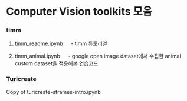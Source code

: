 # Computer Vision toolkits 모음


### timm

1) timm_readme.ipynb
&emsp; - timm 튜토리얼
 
2) timm_animal.ipynb
&emsp; - google open image dataset에서 수집한 animal custom dataset을 적용해본 연습코드


### Turicreate
Copy of turicreate-sframes-intro.ipynb
